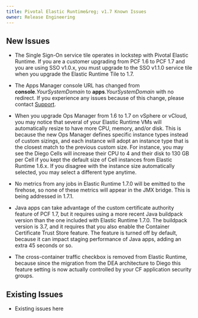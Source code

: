 ```yaml
---
title: Pivotal Elastic Runtime&reg; v1.7 Known Issues
owner: Release Engineering
---
```


## New Issues

* The Single Sign-On service tile operates in lockstep with Pivotal Elastic Runtime. If you are a customer upgrading from PCF 1.6 to PCF 1.7 and you are using SSO v1.0.x, you must upgrade to the SSO v1.1.0 service tile when you upgrade the Elastic Runtime Tile to 1.7.

* The Apps Manager console URL has changed from **console**._YourSystemDomain_ to **apps**._YourSystemDomain_ with no redirect. If you experience any issues because of this change, please contact [Support](http://support.pivotal.io).

* When you upgrade Ops Manager from 1.6 to 1.7 on vSphere or vCloud, you may notice that several of your Elastic Runtime VMs will automatically resize to have more CPU, memory, and/or disk. This is because the new Ops Manager defines specific instance types instead of custom sizings, and each instance will adopt an instance type that is the closest match to the previous custom size. For instance, you may see the Diego Cells will increase their CPU to 4 and their disk to 130 GB per Cell if you kept the default size of Cell instances from Elastic Runtime 1.6.x. If you disagree with the instance size automatically selected, you may select a different type anytime.

* No metrics from any jobs in Elastic Runtime 1.7.0 will be emitted to the firehose, so none of these metrics will appear in the JMX bridge. This is being addressed in 1.7.1.

* Java apps can take advantage of the custom certificate authority feature of PCF 1.7, but it requires using a more recent Java buildpack version than the one included with Elastic Runtime 1.7.0. The buildpack version is 3.7, and it requires that you also enable the Container Certificate Trust Store feature. The feature is turned off by default, because it can impact staging performance of Java apps, adding an extra 45 seconds or so.

* The cross-container traffic checkbox is removed from Elastic Runtime, because since the migration from the DEA architecture to Diego this feature setting is now actually controlled by your CF application security groups.

## Existing Issues

* Existing issues here
